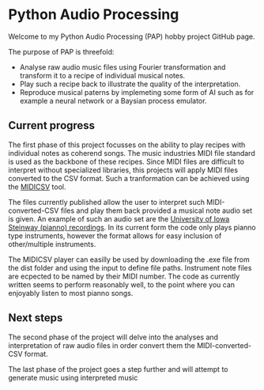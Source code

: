 # Python Audio Processing
Welcome to my Python Audio Processing (PAP) hobby project GitHub page.

The purpose of PAP is threefold:
- Analyse raw audio music files using Fourier transformation and transform it to a recipe of individual musical notes.
- Play such a recipe back to illustrate the quality of the interpretation.
- Reproduce musical paterns by implemeting some form of AI such as for example a neural network or a Baysian process emulator.

## Current progress
The first phase of this project focusses on the ability to play recipes with individual notes as coherend songs. The music industries MIDI file standard is used as the backbone of these recipes. Since MIDI files are difficult to interpret without specialized libraries, this projects will apply MIDI files converted to the CSV format. Such a tranformation can be achieved using the [MIDICSV](https://www.fourmilab.ch/webtools/midicsv/) tool. 

The files currently published allow the user to interpret such MIDI-converted-CSV files and play them back provided a musical note audio set is given. An example of such an audio set are the [University of Iowa Steinway (pianno) recordings](http://theremin.music.uiowa.edu/MISpiano.html). In its current form the code only plays pianno type instruments, however the format allows for easy inclusion of other/multiple instruments.

The MIDICSV player can easilly be used by downloading the .exe file from the dist folder and using the input to define file paths. Instrument note files are ecpected to be named by their MIDI number. The code as currently written seems to perform reasonably well, to the point where you can enjoyably listen to most pianno songs.

## Next steps
The second phase of the project will delve into the analyses and interpretation of raw audio files in order convert them the MIDI-converted-CSV format.

The last phase of the project goes a step further and will attempt to generate music using interpreted music
